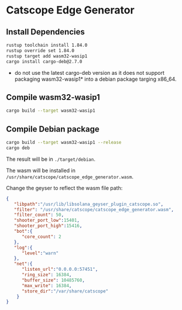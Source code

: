 # Catscope Edge Generator

## Install Dependencies

```bash
rustup toolchain install 1.84.0
rustup override set 1.84.0
rustup target add wasm32-wasip1
cargo install cargo-deb@2.7.0
```

* do not use the latest cargo-deb version as it does not support packaging wasm32-wasip1* into a debian package targing x86_64.

## Compile wasm32-wasip1

```bash
cargo build --target wasm32-wasip1
```

## Compile Debian package

```bash
cargo build --target wasm32-wasip1 --release
cargo deb
```

The result will be in `./target/debian`.

The wasm will be installed in `/usr/share/catscope/catscope_edge_generator.wasm`.

Change the geyser to reflect the wasm file path:

```json
{
   "libpath":"/usr/lib/libsolana_geyser_plugin_catscope.so",
   "filter": "/usr/share/catscope/catscope_edge_generator.wasm",
   "filter_count": 50,
   "shooter_port_low":15401,
   "shooter_port_high":15416,
   "bot":{
      "core_count": 2
   },
   "log":{
      "level":"warn"
   },
   "net":{
      "listen_url":"0.0.0.0:57451",
      "ring_size": 16384,
      "buffer_size": 10485760,
      "max_write": 16384,
      "store_dir":"/var/share/catscope"
    }
}
```
